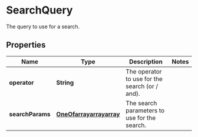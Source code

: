 

# SearchQuery

The query to use for a search.
## Properties

Name | Type | Description | Notes
------------ | ------------- | ------------- | -------------
**operator** | **String** | The operator to use for the search (or / and). | 
**searchParams** | [**OneOfarrayarrayarray**](OneOfarrayarrayarray.md) | The search parameters to use for the search. | 



